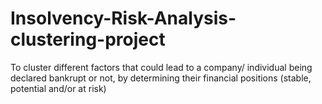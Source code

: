 # Insolvency-Risk-Analysis-clustering-project
To cluster different factors that could lead to a company/ individual being  declared bankrupt or not, by determining their financial positions (stable,  potential and/or at risk)
